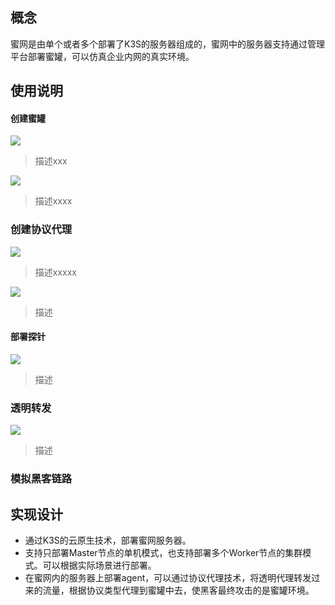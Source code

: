 ## 概念
蜜网是由单个或者多个部署了K3S的服务器组成的，蜜网中的服务器支持通过管理平台部署蜜罐，可以仿真企业内网的真实环境。
## 使用说明
#### 创建蜜罐
![](https://www.showdoc.com.cn/server/api/attachment/visitfile/sign/bb2930f42f0abf97d93a6dcd20d8e41c)
>描述xxx

![](https://www.showdoc.com.cn/server/api/attachment/visitfile/sign/cf38647efe9b75b83b493209dd0bf224)

>描述xxxx

### 创建协议代理
![](https://www.showdoc.com.cn/server/api/attachment/visitfile/sign/bae7dc0400132636ddae652e24add9b5)
>描述xxxxx

![](https://www.showdoc.com.cn/server/api/attachment/visitfile/sign/ecc6dfa08a2ba6ceda56a0393c33a078)
>描述

#### 部署探针
![](https://www.showdoc.com.cn/server/api/attachment/visitfile/sign/fe8039241bf9e5fa6effe9118000918d)
>描述

### 透明转发
![](https://www.showdoc.com.cn/server/api/attachment/visitfile/sign/4f2f44a33bde0ae732d87dc98f489908)
>描述

### 模拟黑客链路

## 实现设计
* 通过K3S的云原生技术，部署蜜网服务器。
* 支持只部署Master节点的单机模式，也支持部署多个Worker节点的集群模式。可以根据实际场景进行部署。
* 在蜜网内的服务器上部署agent，可以通过协议代理技术，将透明代理转发过来的流量，根据协议类型代理到蜜罐中去，使黑客最终攻击的是蜜罐环境。
